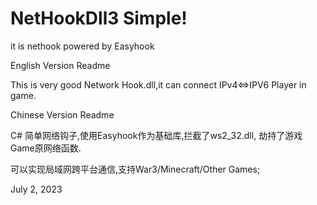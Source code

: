 # NetHookDll3 Simple!
it is nethook powered by Easyhook  

English Version Readme  

This is very good Network Hook.dll,it can connect IPv4<=>IPV6 Player in game.  

Chinese Version Readme  

C# 简单网络钩子,使用Easyhook作为基础库,拦截了ws2_32.dll, 劫持了游戏Game原网络函数.

可以实现局域网跨平台通信,支持War3/Minecraft/Other Games;

 July 2, 2023
